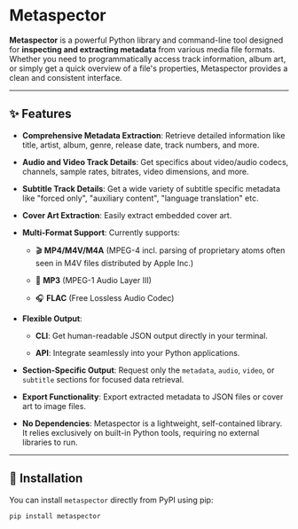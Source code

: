 # Metaspector

**Metaspector** is a powerful Python library and command-line tool designed for **inspecting and extracting metadata** from various media file formats. Whether you need to programmatically access track information, album art, or simply get a quick overview of a file's properties, Metaspector provides a clean and consistent interface.

---

## ✨ Features

* **Comprehensive Metadata Extraction**: Retrieve detailed information like title, artist, album, genre, release date, track numbers, and more.

* **Audio and Video Track Details**: Get specifics about video/audio codecs, channels, sample rates, bitrates, video dimensions, and more.

* **Subtitle Track Details**: Get a wide variety of subtitle specific metadata like "forced only", "auxiliary content", "language translation" etc.

* **Cover Art Extraction**: Easily extract embedded cover art.

* **Multi-Format Support**: Currently supports:

    * 🎬 **MP4/M4V/M4A** (MPEG-4 incl. parsing of proprietary atoms often seen in M4V files distributed by Apple Inc.)

    * 🎵 **MP3** (MPEG-1 Audio Layer III)

    * 🎧 **FLAC** (Free Lossless Audio Codec)

* **Flexible Output**:

    * **CLI**: Get human-readable JSON output directly in your terminal.

    * **API**: Integrate seamlessly into your Python applications.

* **Section-Specific Output**: Request only the `metadata`, `audio`, `video`, or `subtitle` sections for focused data retrieval.

* **Export Functionality**: Export extracted metadata to JSON files or cover art to image files.

* **No Dependencies**: Metaspector is a lightweight, self-contained library. It relies exclusively on built-in Python tools, requiring no external libraries to run. 
---

## 🚀 Installation

You can install `metaspector` directly from PyPI using pip:

```markdown
pip install metaspector
